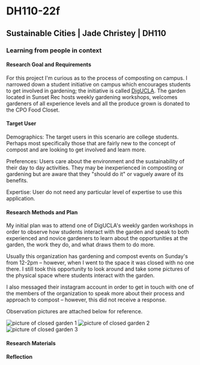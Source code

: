 # DH110-22f

## Sustainable Cities | Jade Christey | DH110

### Learning from people in context

#### Research Goal and Requirements 

For this project I'm curious as to the process of composting on campus. 
I narrowed down a student initiative on campus which encourages students to get involved in gardening; the initiative is called [DigUCLA](http://digucla.weebly.com/).
The garden located in Sunset Rec hosts weekly gardening workshops, welcomes gardeners of all experience levels and all the produce grown is donated to the CPO Food Closet.

#### Target User

Demographics: The target users in this scenario are college students. Perhaps most specifically those that are fairly new to the concept of compost and are looking to get involved and learn more. 

Preferences: Users care about the environment and the sustainability of their day to day activities. They may be inexperienced in composting or gardening but are aware that they "should do it" or vaguely aware of its benefits. 

Expertise: User do not need any particular level of expertise to use this application.

#### Research Methods and Plan

My initial plan was to attend one of DigUCLA's weekly garden workshops in order to observe how students interact with the garden and speak to both experienced and novice gardeners to learn about the opportunities at the garden, the work they do, and what draws them to do more.

Usually this organization has gardening and compost events on Sunday's from 12-2pm – however, when I went to the space it was closed with no one there. I still took this opportunity to look around and take some pictures of the physical space where students interact with the garden. 

I also messaged their instagram account in order to get in touch with one of the members of the organization to speak more about their process and approach to compost – however, this did not receive a response. 

Observation pictures are attached below for reference. 

![picture of closed garden 1](../THISONE1.png)
![picture of closed garden 2](../THISONE2.png)
![picture of closed garden 3](../THISONE3.png)

#### Research Materials

#### Reflection


